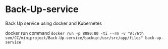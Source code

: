 # Back-Up-service
Back Up service using docker and Kubernetes

docker run command
``` docker run -p 8080:80 -ti --rm -v "A:/6th sem/CC/miniproject/Back-Up-service/backup:/usr/src/app/files" back-up-service ```
